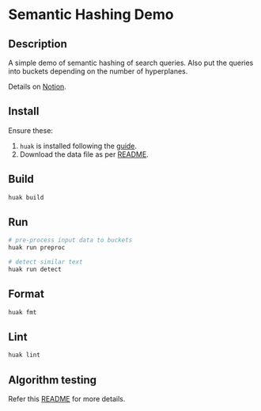 # Semantic Hashing Demo

## Description

A simple demo of semantic hashing of search queries. Also put the queries into buckets depending on the number of hyperplanes.

Details on [Notion](https://www.notion.so/subspacelabs/Semantic-Hashing-Demo-38297cb7da594dcfb96393a3c491a936).

## Install

Ensure these:

1. `huak` is installed following the [guide](https://github.com/cnpryer/huak/blob/master/docs/user_guide.md#installation).
2. Download the data file as per [README](./data/README.md).

## Build

```sh
huak build
```

## Run

```sh
# pre-process input data to buckets
huak run preproc

# detect similar text
huak run detect
```

## Format

```sh
huak fmt
```

## Lint

```sh
huak lint
```

## Algorithm testing

Refer this [README](./tests/README.md) for more details.
